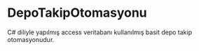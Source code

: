 # DepoTakipOtomasyonu
C# diliyle yapılmış access veritabanı kullanılmış basit depo takip otomasyonudur.
